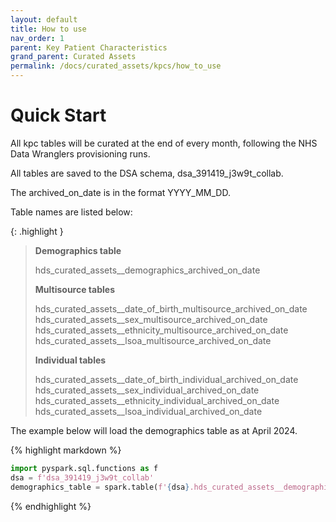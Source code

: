 ```yaml
---
layout: default
title: How to use
nav_order: 1
parent: Key Patient Characteristics
grand_parent: Curated Assets
permalink: /docs/curated_assets/kpcs/how_to_use
---
```


# Quick Start

All kpc tables will be curated at the end of every month, following the NHS Data Wranglers provisioning runs. 

All tables are saved to the DSA schema, dsa_391419_j3w9t_collab.

The archived_on_date is in the format YYYY_MM_DD.

Table names are listed below:

{: .highlight }
>
> **Demographics table**
>
> hds_curated_assets__demographics_archived_on_date
>
> **Multisource tables**
>
> hds_curated_assets__date_of_birth_multisource_archived_on_date
> hds_curated_assets__sex_multisource_archived_on_date
> hds_curated_assets__ethnicity_multisource_archived_on_date
> hds_curated_assets__lsoa_multisource_archived_on_date
>
> **Individual tables**
>
> hds_curated_assets__date_of_birth_individual_archived_on_date
> hds_curated_assets__sex_individual_archived_on_date
> hds_curated_assets__ethnicity_individual_archived_on_date
> hds_curated_assets__lsoa_individual_archived_on_date


The example below will load the demographics table as at April 2024.

{% highlight markdown %}
```python
import pyspark.sql.functions as f
dsa = f'dsa_391419_j3w9t_collab'
demographics_table = spark.table(f'{dsa}.hds_curated_assets__demographics_2024_04_25')
```
{% endhighlight %}





